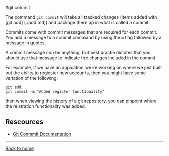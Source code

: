 #git commit

The command `git commit` will take all tracked changes (items added with [git add] (./add.md)) and package them up in what is called a commit.

Commits come with commit messages that are required for each commit. You add a message to a commit command by using the `m` flag followed by a message in quotes.

A commit message _can_ be anything, but best practie dictates that you should use that message to indicate the changes included in the commit.

For example, if we have an appication we-re working on where we just built out the ability to regiester new accounts, then you might have some variation of the following:

```
git add.
git commit -m "Added register functionality"
```

then when viewing the history of a git repository, you can pinpoint where the reistration functionality was added. 

## Rescources

- [Git Conmmit Documentation](https://git-scm.com/docs/git-commit)

---

[Back to home](../README.md)